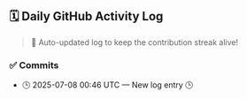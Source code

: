 ## 🗓️ Daily GitHub Activity Log

> 🤖 Auto-updated log to keep the contribution streak alive!

### ✅ Commits

- 🕒 2025-07-08 00:46 UTC — New log entry 🕒

